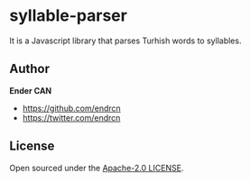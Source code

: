 # syllable-parser

It is a Javascript library that parses Turhish words to syllables.

## Author

**Ender CAN**

- <https://github.com/endrcn>
- <https://twitter.com/endrcn>

## License

Open sourced under the [Apache-2.0 LICENSE](LICENSE).
